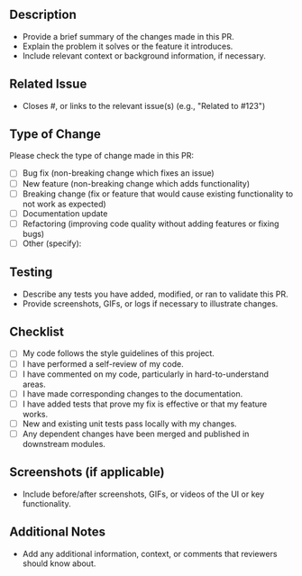 ## Description

- Provide a brief summary of the changes made in this PR.
- Explain the problem it solves or the feature it introduces.
- Include relevant context or background information, if necessary.

## Related Issue

- Closes #<issue number>, or links to the relevant issue(s) (e.g., "Related to #123")

## Type of Change

Please check the type of change made in this PR:
- [ ] Bug fix (non-breaking change which fixes an issue)
- [ ] New feature (non-breaking change which adds functionality)
- [ ] Breaking change (fix or feature that would cause existing functionality to not work as expected)
- [ ] Documentation update
- [ ] Refactoring (improving code quality without adding features or fixing bugs)
- [ ] Other (specify):

## Testing

- Describe any tests you have added, modified, or ran to validate this PR.
- Provide screenshots, GIFs, or logs if necessary to illustrate changes.

## Checklist

- [ ] My code follows the style guidelines of this project.
- [ ] I have performed a self-review of my code.
- [ ] I have commented on my code, particularly in hard-to-understand areas.
- [ ] I have made corresponding changes to the documentation.
- [ ] I have added tests that prove my fix is effective or that my feature works.
- [ ] New and existing unit tests pass locally with my changes.
- [ ] Any dependent changes have been merged and published in downstream modules.

## Screenshots (if applicable)

- Include before/after screenshots, GIFs, or videos of the UI or key functionality.

## Additional Notes

- Add any additional information, context, or comments that reviewers should know about.
